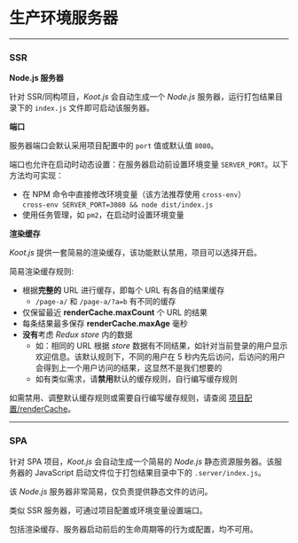 # 生产环境服务器

---

### SSR

**Node.js 服务器**

针对 SSR/同构项目，_Koot.js_ 会自动生成一个 _Node.js_ 服务器，运行打包结果目录下的 `index.js` 文件即可启动该服务器。

**端口**

服务器端口会默认采用项目配置中的 `port` 值或默认值 `8080`。

端口也允许在启动时动态设置：在服务器启动前设置环境变量 `SERVER_PORT`。以下方法均可实现：

-   在 NPM 命令中直接修改环境变量（该方法推荐使用 `cross-env`）
    <br>`cross-env SERVER_PORT=3080 && node dist/index.js`
-   使用任务管理，如 `pm2`，在启动时设置环境变量

**渲染缓存**

_Koot.js_ 提供一套简易的渲染缓存，该功能默认禁用，项目可以选择开启。

简易渲染缓存规则:

-   根据**完整的** URL 进行缓存，即每个 URL 有各自的结果缓存
    -   `/page-a/` 和 `/page-a/?a=b` 有不同的缓存
-   仅保留最近 **renderCache.maxCount** 个 URL 的结果
-   每条结果最多保存 **renderCache.maxAge** 毫秒
-   **没有**考虑 _Redux store_ 内的数据
    -   如：相同的 URL 根据 _store_ 数据有不同结果，如针对当前登录的用户显示欢迎信息。该默认规则下，不同的用户在 5 秒内先后访问，后访问的用户会得到上一个用户访问的结果，这显然不是我们想要的
    -   如有类似需求，请**禁用**默认的缓存规则，自行编写缓存规则

如需禁用、调整默认缓存规则或需要自行编写缓存规则，请查阅 [项目配置/renderCache](/config?id=renderCache)。

---

### SPA

针对 SPA 项目，_Koot.js_ 会自动生成一个简易的 _Node.js_ 静态资源服务器。该服务器的 JavaScript 启动文件位于打包结果目录中下的 `.server/index.js`。

该 _Node.js_ 服务器非常简易，仅负责提供静态文件的访问。

类似 SSR 服务器，可通过项目配置或环境变量设置端口。

包括渲染缓存、服务器启动前后的生命周期等的行为或配置，均不可用。
